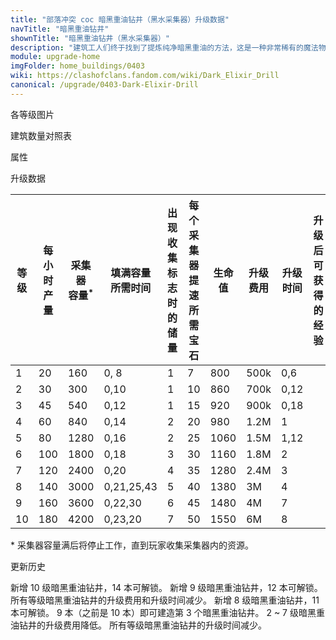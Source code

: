 ```yaml
---
title: "部落冲突 coc 暗黑重油钻井（黑水采集器）升级数据"
navTitle: "暗黑重油钻井"
shownTitle: "暗黑重油钻井（黑水采集器）"
description: "建筑工人们终于找到了提炼纯净暗黑重油的方法，这是一种非常稀有的魔法物质。"
module: upgrade-home
imgFolder: home_buildings/0403
wiki: https://clashofclans.fandom.com/wiki/Dark_Elixir_Drill
canonical: /upgrade/0403-Dark-Elixir-Drill
---
```


<UnitInfo :folder="$frontmatter.imgFolder" imgSrc="Dark_Elixir_Drill10.png" :imgAlt="$frontmatter.navTitle" :description="$frontmatter.description" :isSmallImg="true" />

<SmallTitle>各等级图片</SmallTitle>

<Panel>
    <UnitImgGroup :folder="$frontmatter.imgFolder">
        <UnitImg imgTitle="1 级" imgSrc="Dark_Elixir_Drill1.png" />
        <UnitImg imgTitle="2 级" imgSrc="Dark_Elixir_Drill2.png" />
        <UnitImg imgTitle="3 级" imgSrc="Dark_Elixir_Drill3.png" />
        <UnitImg imgTitle="4 级" imgSrc="Dark_Elixir_Drill4.png" />
        <UnitImg imgTitle="5 级" imgSrc="Dark_Elixir_Drill5.png" />
        <UnitImg imgTitle="6 级" imgSrc="Dark_Elixir_Drill6.png" />
        <UnitImg imgTitle="7 级" imgSrc="Dark_Elixir_Drill7.png" />
        <UnitImg imgTitle="8 级" imgSrc="Dark_Elixir_Drill8.png" />
        <UnitImg imgTitle="9 级" imgSrc="Dark_Elixir_Drill9.png" />
        <UnitImg imgTitle="10 级" imgSrc="Dark_Elixir_Drill10.png" />
    </UnitImgGroup>
</Panel>

<SmallTitle>建筑数量对照表</SmallTitle>

<BuildingNum>
    <BuildingNumRow title="大本等级" num="1 - 6, 7, 8, 9 - 16" />
    <BuildingNumRow title="建筑数量" num="    0, 1, 2,      3" />
</BuildingNum>

<SmallTitle>属性</SmallTitle>

<UnitProperties>
    <UnitProperty pKey="占地面积" pValue="3×3" />
    <UnitProperty pKey="判定面积" pValue="2×2" :isJudgeSquare="true" />
    <UnitProperty pKey="掠夺比例" pValue="75% (无上限)" />
</UnitProperties>

<SmallTitle>升级数据</SmallTitle>

<script setup>
const tableExtraInfo = [
    {
        "column": 2,
        "type": "number",
        "icon": "Dark_Elixir",
        "noGoldPass": true
    },
    {
        "column": 3,
        "type": "time",
        "gpClass": "building",
        "noGoldPass": true
    },
    {
        "column": 7,
        "type": "cost",
        "gpClass": "building",
        "icon": "Elixir"
    },
    {
        "column": 8,
        "type": "time",
        "gpClass": "building"
    },
    {
        "column": 9,
        "type": "exp",
        "icon": "Exp"
    }
];
</script>

<UnitTable :tableExtraInfo="tableExtraInfo">

| 等级 |每小时产量|采集器<br>容量<sup>*</sup>|填满容量<br>所需时间|出现收集标志<br>时的储量|每个采集器<br>提速所需宝石|  生命值  | 升级费用  | 升级时间|升级后可<br>获得的经验| 所需<br>大本等级 |
| ---- |  ----   |           ---           |        ---       |          ---          |          ---           |    ---  |   ---    | ------  |        ---         |        ---      |
|   1  |    20   |           160           |    0, 8          |            1          |            7           |    800  |   500k   |   0,6   |                    |         7       |
|   2  |    30   |           300           |    0,10          |            1          |           10           |    860  |   700k   |   0,12  |                    |         7       |
|   3  |    45   |           540           |    0,12          |            1          |           15           |    920  |   900k   |   0,18  |                    |         7       |
|   4  |    60   |           840           |    0,14          |            2          |           20           |    980  |   1.2M   |   1     |                    |         9       |
|   5  |    80   |          1280           |    0,16          |            2          |           25           |   1060  |   1.5M   |   1,12  |                    |         9       |
|   6  |   100   |          1800           |    0,18          |            3          |           30           |   1160  |   1.8M   |   2     |                    |         9       |
|   7  |   120   |          2400           |    0,20          |            4          |           35           |   1280  |   2.4M   |   3     |                    |        10       |
|   8  |   140   |          3000           |    0,21,25,43    |            5          |           40           |   1380  |     3M   |   4     |                    |        11       |
|   9  |   160   |          3600           |    0,22,30       |            6          |           45           |   1480  |     4M   |   7     |                    |        12       |
|  10  |   180   |          4200           |    0,23,20       |            7          |           50           |   1550  |     6M   |   8     |                    |        14       |
</UnitTable>

\* 采集器容量满后将停止工作，直到玩家收集采集器内的资源。

<SmallTitle>更新历史</SmallTitle>

<Timeline>
    <TimelineItem date="2024/02/27">
        <TimelineRow>新增 10 级暗黑重油钻井，14 本可解锁。</TimelineRow>
    </TimelineItem>
    <TimelineItem date="2021/12/09">
        <TimelineRow>新增 9 级暗黑重油钻井，12 本可解锁。</TimelineRow>
    </TimelineItem>
    <TimelineItem date="2021/04/12">
        <TimelineRow>所有等级暗黑重油钻井的升级费用和升级时间减少。</TimelineRow>
    </TimelineItem>
    <TimelineItem date="2020/03/30">
        <TimelineRow>新增 8 级暗黑重油钻井，11 本可解锁。</TimelineRow>
        <TimelineRow>9 本（之前是 10 本）即可建造第 3 个暗黑重油钻井。</TimelineRow>
    </TimelineItem>
    <TimelineItem date="2019/04/02">
        <TimelineRow>2 ~ 7 级暗黑重油钻井的升级费用降低。</TimelineRow>
        <TimelineRow>所有等级暗黑重油钻井的升级时间减少。</TimelineRow>       
    </TimelineItem>
    <TimelineItem :historyBottom="true" />
</Timeline>
